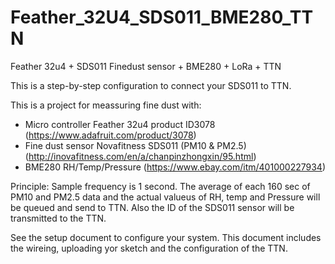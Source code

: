 # Feather_32U4_SDS011_BME280_TTN
Feather 32u4 + SDS011 Finedust sensor + BME280 + LoRa + TTN

This is a step-by-step configuration to connect your SDS011 to TTN.

This is a project for meassuring fine dust with:
  - Micro controller Feather 32u4 product ID3078 (https://www.adafruit.com/product/3078)
  - Fine dust sensor Novafitness SDS011 (PM10 & PM2.5) (http://inovafitness.com/en/a/chanpinzhongxin/95.html)
  - BME280 RH/Temp/Pressure (https://www.ebay.com/itm/401000227934)

  
  Principle:
  Sample frequency is 1 second. The average of each 160 sec of PM10 and PM2.5 data and the actual valueus of RH, temp and Pressure will be   queued and send to TTN. Also the ID of the SDS011 sensor will be transmitted to the TTN.
  
  See the setup document to configure your system. This document includes the wireing, uploading yor sketch and the configuration of the     TTN.
  
  
